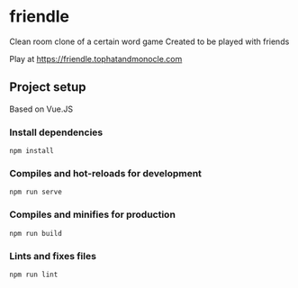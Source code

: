 # friendle

Clean room clone of a certain word game
Created to be played with friends

Play at https://friendle.tophatandmonocle.com

## Project setup

Based on Vue.JS

### Install dependencies
```
npm install
```

### Compiles and hot-reloads for development
```
npm run serve
```

### Compiles and minifies for production
```
npm run build
```

### Lints and fixes files
```
npm run lint
```

